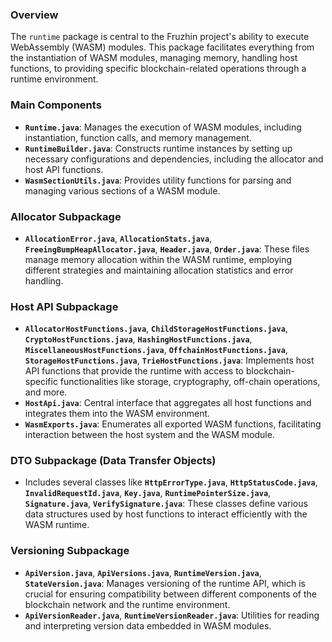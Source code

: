 ### Overview
The `runtime` package is central to the Fruzhin project's ability to execute WebAssembly (WASM) modules. This package facilitates everything from the instantiation of WASM modules, managing memory, handling host functions, to providing specific blockchain-related operations through a runtime environment.

### Main Components
- **`Runtime.java`**: Manages the execution of WASM modules, including instantiation, function calls, and memory management.
- **`RuntimeBuilder.java`**: Constructs runtime instances by setting up necessary configurations and dependencies, including the allocator and host API functions.
- **`WasmSectionUtils.java`**: Provides utility functions for parsing and managing various sections of a WASM module.

### Allocator Subpackage
- **`AllocationError.java`**, **`AllocationStats.java`**, **`FreeingBumpHeapAllocator.java`**, **`Header.java`**, **`Order.java`**: These files manage memory allocation within the WASM runtime, employing different strategies and maintaining allocation statistics and error handling.

### Host API Subpackage
- **`AllocatorHostFunctions.java`**, **`ChildStorageHostFunctions.java`**, **`CryptoHostFunctions.java`**, **`HashingHostFunctions.java`**, **`MiscellaneousHostFunctions.java`**, **`OffchainHostFunctions.java`**, **`StorageHostFunctions.java`**, **`TrieHostFunctions.java`**: Implements host API functions that provide the runtime with access to blockchain-specific functionalities like storage, cryptography, off-chain operations, and more.
- **`HostApi.java`**: Central interface that aggregates all host functions and integrates them into the WASM environment.
- **`WasmExports.java`**: Enumerates all exported WASM functions, facilitating interaction between the host system and the WASM module.

### DTO Subpackage (Data Transfer Objects)
- Includes several classes like **`HttpErrorType.java`**, **`HttpStatusCode.java`**, **`InvalidRequestId.java`**, **`Key.java`**, **`RuntimePointerSize.java`**, **`Signature.java`**, **`VerifySignature.java`**: These classes define various data structures used by host functions to interact efficiently with the WASM runtime.

### Versioning Subpackage
- **`ApiVersion.java`**, **`ApiVersions.java`**, **`RuntimeVersion.java`**, **`StateVersion.java`**: Manages versioning of the runtime API, which is crucial for ensuring compatibility between different components of the blockchain network and the runtime environment.
- **`ApiVersionReader.java`**, **`RuntimeVersionReader.java`**: Utilities for reading and interpreting version data embedded in WASM modules.
